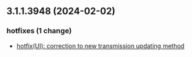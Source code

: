 ## 3.1.1.3948 (2024-02-02)

### hotfixes (1 change)

- [hotfix(UI): correction to new transmission updating method](QuickBox/development/v3-development@178b6f5b1b1c992aa8a4f4ee849bc5ffe746c07b)
